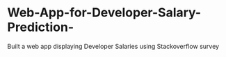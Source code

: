 # Web-App-for-Developer-Salary-Prediction-
Built a web app displaying Developer Salaries using Stackoverflow survey 
